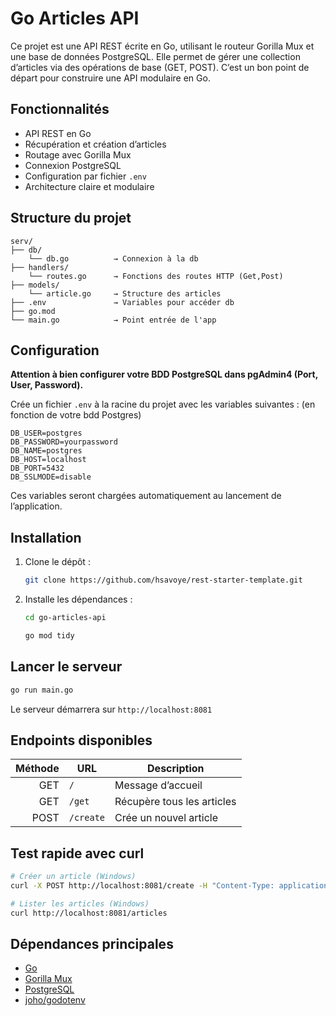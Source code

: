 # Go Articles API

Ce projet est une API REST écrite en Go, utilisant le routeur Gorilla Mux et une base de données PostgreSQL. Elle permet de gérer une collection d’articles via des opérations de base (GET, POST). C’est un bon point de départ pour construire une API modulaire en Go.

## Fonctionnalités

- API REST en Go
- Récupération et création d’articles
- Routage avec Gorilla Mux
- Connexion PostgreSQL
- Configuration par fichier `.env`
- Architecture claire et modulaire 

## Structure du projet

```
serv/
├── db/
    └── db.go          → Connexion à la db 
├── handlers/
    └── routes.go      → Fonctions des routes HTTP (Get,Post) 
├── models/            
    └── article.go     → Structure des articles
├── .env               → Variables pour accéder db
├── go.mod    
└── main.go            → Point entrée de l'app
````

## Configuration
**Attention à bien configurer votre BDD PostgreSQL dans pgAdmin4 (Port, User, Password).** 

Crée un fichier `.env` à la racine du projet avec les variables suivantes : (en fonction de votre bdd Postgres)

```env
DB_USER=postgres
DB_PASSWORD=yourpassword
DB_NAME=postgres
DB_HOST=localhost
DB_PORT=5432
DB_SSLMODE=disable
````

Ces variables seront chargées automatiquement au lancement de l’application.

## Installation

1. Clone le dépôt :

   ```bash
   git clone https://github.com/hsavoye/rest-starter-template.git
   ```

2. Installe les dépendances :

   ```bash
   cd go-articles-api
   ```
   ```bash
   go mod tidy
   ```

## Lancer le serveur

```bash
go run main.go
```

Le serveur démarrera sur `http://localhost:8081`

## Endpoints disponibles

| Méthode | URL       | Description                |
| ------: | --------- | -------------------------- |
|     GET | `/`       | Message d’accueil          |
|     GET | `/get`    | Récupère tous les articles |
|    POST | `/create` | Crée un nouvel article     |

## Test rapide avec curl

```bash
# Créer un article (Windows)
curl -X POST http://localhost:8081/create -H "Content-Type: application/json" -d "{\"title\": \"Nouveau contenu\"}"

# Lister les articles (Windows)
curl http://localhost:8081/articles   
```

## Dépendances principales

* [Go](https://golang.org/)
* [Gorilla Mux](https://github.com/gorilla/mux)
* [PostgreSQL](https://www.postgresql.org/)
* [joho/godotenv](https://github.com/joho/godotenv)


